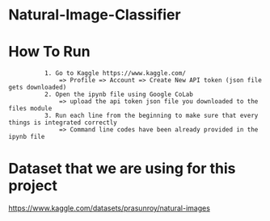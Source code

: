 # Natural-Image-Classifier

# How To Run 

              1. Go to Kaggle https://www.kaggle.com/
                  => Profile => Account => Create New API token (json file gets downloaded) 
              2. Open the ipynb file using Google CoLab 
                  => upload the api token json file you downloaded to the files module 
              3. Run each line from the beginning to make sure that every things is integrated correctly
                  => Command line codes have been already provided in the ipynb file

# Dataset that we are using for this project

   https://www.kaggle.com/datasets/prasunroy/natural-images
